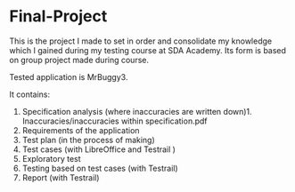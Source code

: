 # Final-Project
This is the project I made to set in order and consolidate my knowledge which I gained during my testing course at SDA Academy. Its form is based on group project made during course.

Tested application is MrBuggy3.

It contains:

1. Specification analysis (where inaccuracies are written down)1. Inaccuracies/inaccuracies within specification.pdf
2. Requirements of the application
3. Test plan (in the process of making)
4. Test cases (with LibreOffice and Testrail )
5. Exploratory test 
6. Testing based on test cases (with Testrail)
7. Report (with Testrail)

